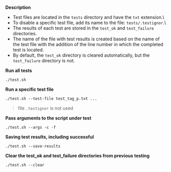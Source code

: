 **Description**

- Test files are located in the `tests` directory and have the `txt` extension.\
- To disable a specific test file, add its name to the file: `tests/.testignor`.\
- The results of each test are stored in the `test_ok` and `test_failure` directories.
- The name of the file with test results is created based on the name of the test file with the addition of the line number in which the completed test is located.
- By default, the `test_ok` directory is cleared automatically, but the `test_failure` directory is not.

**Run all tests**

```
./test.sh
```

**Run a specific test file**

```
./test.sh --test-file test_tag_p.txt ...
```

> file `.testignor` is not used

**Pass arguments to the script under test**

```
./test.sh --args -c -f
```

**Saving test results, including successful**

```
./test.sh --save-results
```

**Clear the test_ok and test_failure directories from previous testing**

```
./test.sh --clear
```
